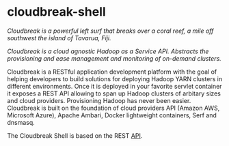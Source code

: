 cloudbreak-shell
================

_Cloudbreak is a powerful left surf that breaks over a coral reef, a mile off southwest the island of Tavarua, Fiji._


_Cloudbreak is a cloud agnostic Hadoop as a Service API. Abstracts the provisioning and ease management and monitoring of on-demand clusters._


Cloudbreak is a RESTful application development platform with the goal of helping developers to build solutions for deploying Hadoop YARN clusters in different environments. Once it is deployed in your favorite servlet container it exposes a REST API allowing to span up Hadoop clusters of arbitary sizes and cloud providers. Provisioning Hadoop has never been easier. Cloudbreak is built on the foundation of cloud providers API (Amazon AWS, Microsoft Azure), Apache Ambari, Docker lightweight containers, Serf and dnsmasq.

The Cloudbreak Shell is based on  the REST [API](http://docs.cloudbreak.apiary.io/).

